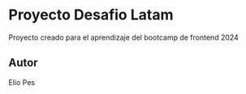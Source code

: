 # Proyecto Desafio Latam

Proyecto creado para el aprendizaje del bootcamp de frontend 2024

## Autor

Elio Pes
